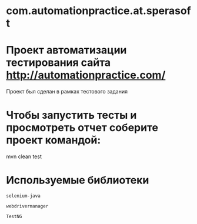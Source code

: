 # com.automationpractice.at.sperasoft
# Проект автоматизации тестирования сайта http://automationpractice.com/

Проект был сделан в рамках тестового задания

# Чтобы запустить тесты и просмотреть отчет соберите проект командой:

mvn clean test 

# Используемые библиотеки

    selenium-java
    
    webdrivermanager
    
    TestNG
   
